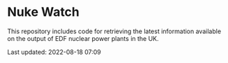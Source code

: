 # Nuke Watch

This repository includes code for retrieving the latest information available on the output of EDF nuclear power plants in the UK.

Last updated: 2022-08-18 07:09
